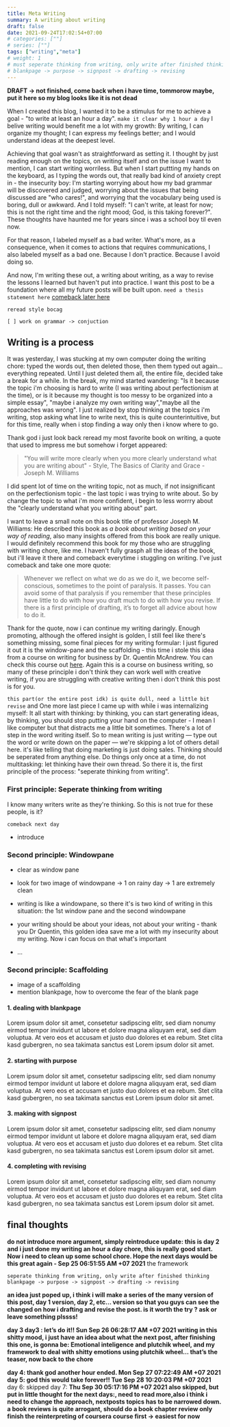 ```yaml
---
title: Meta Writing
summary: A writing about writing
draft: false
date: 2021-09-24T17:02:54+07:00
# categories: [""]
# series: [""]
tags: ["writing","meta"]
# weight: 1
# must seperate thinking from writing, only write after finished thinking
# blankpage -> purpose -> signpost -> drafting -> revising
---
```


**DRAFT -> not finished, come back when i have time, tommorow maybe, put it here so my blog looks like it is not dead**


When I created this blog, I wanted it to be a stimulus for me to achieve a goal - "to write at least an hour a day". `make it clear why 1 hour a day` I belive writing would benefit me a lot with my growth: By writing, I can organize my thought; I can express my feelings better; and I would understand ideas at the deepest level.

Achieving that goal wasn't as straightforward as setting it. I thought by just reading enough on the topics, on writing itself and on the issue I want to mention, I can start writing worriless. But when I start puttting my hands on the keyboard, as I typing the words out, that really bad kind of anxiety crept in - the insecurity boy: I'm starting worrying about how my bad grammar will be discovered and judged, worrying about the issues that being discussed are "who cares!", and worrying that the vocabulary being used is boring, dull or awkward. And I told myself: "I can't write, at least for now; this is not the right time and the right mood; God, is this taking forever?". These thoughts have haunted me for years since i was a school boy til even now.

For that reason, I labeled myself as a bad writer. What's more, as a consequence, when it comes to actions that requires communications, I also labeled myself as a bad one. Because I don't practice. Because I avoid doing so.

And now, I'm writing these out, a writing about writing, as a way to revise the lessons I learned but haven't put into practice. I want this post to be a foundation where all my future posts will be built upon. `need a thesis statement here` [comeback later here](https://www.masterclass.com/articles/how-to-write-an-analytical-essay#how-to-write-an-analytical-essay-in-7-steps)

`reread style bocag`

`[ ] work on grammar -> conjuction`

## Writing is a process

It was yesterday, I was stucking at my own computer doing the writing chore: typed the words out, then deleted those, then them typed out again... everything repeated. Until I just deleted them all, the entire file, decided take a break for a while. In the break, my mind started wandering: "Is it because the topic i'm choosing is hard to write (I was writing about perfectionism at the time), or is it because my thought is too messy to be organized into a simple essay", "maybe i analyze my own writing way","maybe all the approaches was wrong". I just realized by stop thinking at the topics i'm writing, stop asking what line to write next, this is quite counterintuitive, but for this time, really when i stop finding a way only then i know where to go.

Thank god i just look back reread my most favorite book on writing, a quote that used to impress me but somehow i forget appeared:

> "You will write more clearly when you more clearly understand what you are writing about" - Style, The Basics of Clarity and Grace - Joseph M. Williams

I did spent lot of time on the writing topic, not as much, if not insignificant on the perfectionism topic - the last topic i was trying to write about. So by change the topic to what i'm more confident, i begin to less worrry about the "clearly understand what you writing about" part.

I want to leave a small note on this book title of professor Joseph M. Williams: He described this book as *a book about writing based on your way of reading*, also many insights offered from this book are really unique. I would definitely recommend this book for my those who are struggling with writing chore, like me. I haven't fully grasph all the ideas of the book, but i'll leave it there and comeback everytime i stuggling on writing. I've just comeback and take one more quote:

> Whenever we reflect on what we do as we do it, we become self-conscious, sometimes to the point of paralysis. It passes. You can avoid some of that paralysis if you remember that these principles have little to do with how you draft much to do with how you revise. If there is a first principle of drafting, it’s to forget all advice about how to do it.

Thank for the quote, now i can continue my writing daringly. Enough promoting, although the offered insight is golden, I still feel like there's something missing, some final pieces for my writing formular: I just figured it out it is the window-pane and the scaffolding - this time i stole this idea from a course on writing for business by Dr. Quentin McAndrew. You can check this course out [here](https://www.coursera.org/learn/writing-for-business). Again this is a course on business writing, so many of these principle i don't think they can work well with creative writing, if you are struggling with creative writing then i don't think this post is for you.

`this part(or the entire post idk) is quite dull, need a little bit revise`
and One more last piece I came up with while i was internalizing myself: It all start with thinking: by thinking, you can start generating ideas, by thinking, you should stop putting your hand on the computer - I mean I like computer but that distracts me a little bit sometimes. There's a lot of step in the word writing itself. So to mean writing is just writing — type out the word or write down on the paper — we're skipping a lot of others detail here. it's like telling that doing marketing is just doing sales.
Thinking should be seperated from anything else. Do things only once at a time, do not multitasking: let thinking have their own thread. So there it is, the first principle of the process: "seperate thinking from writing".


### First principle: Seperate thinking from writing

I know many writers write as they're thinking. So this is not true for these people, is it? 

`comeback next day`
- introduce

### Second principle: Windowpane

- clear as window pane
 
- look for two image of windowpane -> 1 on rainy day -> 1 are extremely clean
 
- writing is like a windowpane, so there it's is two kind of writing in this situation: the 1st window pane and the second windowpane
- your writing should be about your ideas, not about your writing - thank you Dr Quentin, this golden idea save me a lot with my insecurity about my writing. Now i can focus on that what's important
- ...

### Second principle: Scaffolding

- image of a scaffolding
- mention blankpage, how to overcome the fear of the blank page

#### 1. dealing with blankpage

Lorem ipsum dolor sit amet, consetetur sadipscing elitr, sed diam nonumy eirmod tempor invidunt ut labore et dolore magna aliquyam erat, sed diam voluptua. At vero eos et accusam et justo duo dolores et ea rebum. Stet clita kasd gubergren, no sea takimata sanctus est Lorem ipsum dolor sit amet.

#### 2. starting with purpose

Lorem ipsum dolor sit amet, consetetur sadipscing elitr, sed diam nonumy eirmod tempor invidunt ut labore et dolore magna aliquyam erat, sed diam voluptua. At vero eos et accusam et justo duo dolores et ea rebum. Stet clita kasd gubergren, no sea takimata sanctus est Lorem ipsum dolor sit amet.

#### 3. making with signpost

Lorem ipsum dolor sit amet, consetetur sadipscing elitr, sed diam nonumy eirmod tempor invidunt ut labore et dolore magna aliquyam erat, sed diam voluptua. At vero eos et accusam et justo duo dolores et ea rebum. Stet clita kasd gubergren, no sea takimata sanctus est Lorem ipsum dolor sit amet.

#### 4. completing with revising

Lorem ipsum dolor sit amet, consetetur sadipscing elitr, sed diam nonumy eirmod tempor invidunt ut labore et dolore magna aliquyam erat, sed diam voluptua. At vero eos et accusam et justo duo dolores et ea rebum. Stet clita kasd gubergren, no sea takimata sanctus est Lorem ipsum dolor sit amet.

## final thoughts

**do not introduce more argument, simply reintroduce update: this is day 2 and i just done my writing an hour a day chore, this is really good start. Now i need to clean up some school chore. Hope the next days would be this great again - Sep 25 06:51:55 AM +07 2021**
the framework

```
seperate thinking from writing, only write after finished thinking
blankpage -> purpose -> signpost -> drafting -> revising
```


**an idea just poped up, i think i will make a series of the many version of this post, day 1 version, day 2, etc… version so that you guys can see the changed on how i drafting and revise the post. is it worth the try ? ask or leave something plssss!**

**day 3 day3 : let’s do it!! Sun Sep 26 06:28:17 AM +07 2021 writing in this shitty mood, i just have an idea about what the next post, after finishing this one, is gonna be: Emotional inteligence and plutchik wheel, and my framework to deal with shitty emotions using plutchik wheel… that’s the teaser, now back to the chore**

**day 4: thank god another hour ended. Mon Sep 27 07:22:49 AM +07 2021**
**day 5: god this would take forever!!  Tue Sep 28 10:20:03 PM +07 2021**
day 6: skipped
day 7: **Thu Sep 30 05:17:16 PM +07 2021 also skipped, but put in little thought for the next days:, need to read more,also i think i need to change the approach, nextposts topics has to be narrowed down. a book reviews is quite arrogant, should do a book chapter review only finish the reinterpreting of coursera course first -> easiest for now** 

